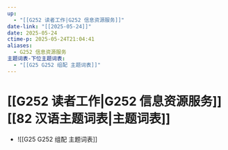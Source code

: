 ```yaml
---
up:
  - "[[G252 读者工作|G252 信息资源服务]]"
date-link: "[[2025-05-24]]"
date: 2025-05-24
ctime-p: 2025-05-24T21:04:41
aliases:
  - G252 信息资源服务
主题词表-下位主题词表:
  - "[[G25 G252 组配 主题词表]]"
---
```


# [[G252 读者工作|G252 信息资源服务]] [[82 汉语主题词表|主题词表]]

- ![[G25 G252 组配 主题词表]]
